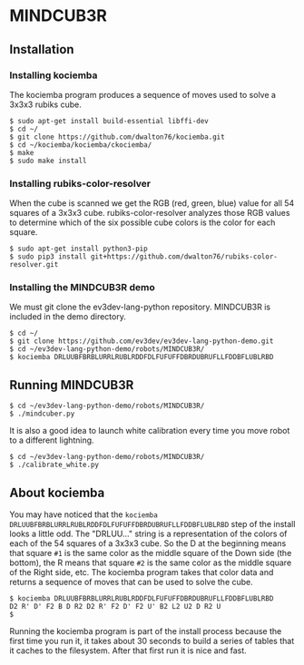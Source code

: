 # MINDCUB3R

## Installation
### Installing kociemba
The kociemba program produces a sequence of moves used to solve
a 3x3x3 rubiks cube.
```
$ sudo apt-get install build-essential libffi-dev
$ cd ~/
$ git clone https://github.com/dwalton76/kociemba.git
$ cd ~/kociemba/kociemba/ckociemba/
$ make
$ sudo make install
```

### Installing rubiks-color-resolver
When the cube is scanned we get the RGB (red, green, blue) value for
all 54 squares of a 3x3x3 cube.  rubiks-color-resolver analyzes those RGB
values to determine which of the six possible cube colors is the color for
each square.
```
$ sudo apt-get install python3-pip
$ sudo pip3 install git+https://github.com/dwalton76/rubiks-color-resolver.git
```

### Installing the MINDCUB3R demo
We must git clone the ev3dev-lang-python repository.  MINDCUB3R is included
in the demo directory.
```
$ cd ~/
$ git clone https://github.com/ev3dev/ev3dev-lang-python-demo.git
$ cd ~/ev3dev-lang-python-demo/robots/MINDCUB3R/
$ kociemba DRLUUBFBRBLURRLRUBLRDDFDLFUFUFFDBRDUBRUFLLFDDBFLUBLRBD
```

## Running MINDCUB3R
```
$ cd ~/ev3dev-lang-python-demo/robots/MINDCUB3R/
$ ./mindcuber.py
```
It is also a good idea to launch white calibration every time you move robot to a different lightning.
```
$ cd ~/ev3dev-lang-python-demo/robots/MINDCUB3R/
$ ./calibrate_white.py
```

## About kociemba
You may have noticed that the
`kociemba DRLUUBFBRBLURRLRUBLRDDFDLFUFUFFDBRDUBRUFLLFDDBFLUBLRBD`
step of the install looks a little odd. The "DRLUU..." string is a
representation of the colors of each of the 54 squares of a 3x3x3 cube. So
the D at the beginning means that square `#1` is the same color as the middle
square of the Down side (the bottom), the R means that square `#2` is the same
color as the middle square of the Right side, etc. The kociemba program takes
that color data and returns a sequence of moves that can be used to solve the
cube.

```
$ kociemba DRLUUBFBRBLURRLRUBLRDDFDLFUFUFFDBRDUBRUFLLFDDBFLUBLRBD
D2 R' D' F2 B D R2 D2 R' F2 D' F2 U' B2 L2 U2 D R2 U
$
```

Running the kociemba program is part of the install process because the first
time you run it, it takes about 30 seconds to build a series of tables that
it caches to the filesystem.  After that first run it is nice and fast.
